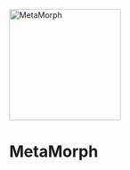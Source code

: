 <img alt="MetaMorph" src="https://github.com/metamorph-scheme/metamorph/blob/TL/AddLogo/icon/logoDark.png" width="200">



# MetaMorph